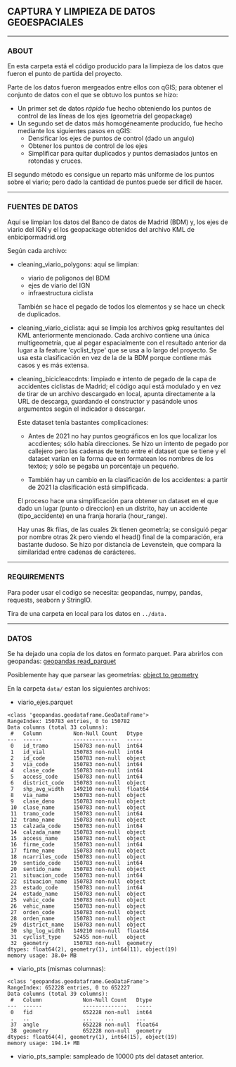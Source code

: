## CAPTURA Y LIMPIEZA DE DATOS GEOESPACIALES
-----
### ABOUT

En esta carpeta está el código producido para la limpieza de los datos que fueron el punto de partida del proyecto.

Parte de los datos fueron mergeados entre ellos con qGIS; para obtener el conjunto de datos con el que se obtuvo los puntos se hizo:

* Un primer set de datos _rápido_ fue hecho obteniendo los puntos de control de las líneas de los ejes (geometría del geopackage)
* Un segundo set de datos más homogéneamente producido, fue hecho mediante los siguientes pasos en qGIS:    
    * Densificar los ejes de puntos de control (dado un angulo)
    * Obtener los puntos de control de los ejes
    * Simplificar para quitar duplicados y puntos demasiados juntos en rotondas y cruces.

El segundo método es consigue un reparto más uniforme de los puntos sobre el viario; pero dado la cantidad de puntos puede ser dificil de hacer.

-----

### FUENTES DE DATOS

Aquí se limpian los datos del Banco de datos de Madrid (BDM) y, los ejes de viario del IGN y el los geopackage obtenidos del archivo KML de enbicipormadrid.org

Según cada archivo:

* cleaning_viario_polygons: aquí se limpian:
    * viario de polígonos del BDM
    * ejes de viario del IGN
    * infraestructura ciclista
    
    También se hace el pegado de todos los elementos y se hace un check de duplicados.

* cleaning_viario_ciclista: aqui se limpia los archivos gpkg resultantes del KML anteriormente mencionado. Cada archivo contiene una única multigeometría, que al pegar espacialmente con el resultado anterior da lugar a la feature 'cyclist_type' que se usa a lo largo del proyecto. Se
usa esta clasificación en vez de la de la BDM porque contiene más casos y es más extensa.

* cleaning_bicicleaccdnts: limpiado e intento de pegado de la capa de accidentes ciclistas de Madrid;
el código aquí está modulado y en vez de tirar de un archivo descargado en local, apunta directamente a la URL de descarga, guardando el constructor y pasándole unos argumentos según el indicador a descargar. 

    Este dataset tenía bastantes complicaciones:
    * Antes de 2021 no hay puntos geográficos en los que localizar los accdientes; sólo había direcciones. Se hizo un intento de pegado por callejero pero las cadenas de texto entre el dataset que se tiene y el dataset varían en la forma que en formatean los nombres de los textos; y sólo se pegaba un porcentaje un pequeño.

    * También hay un cambio en la clasificación de los accidentes: a partir de 2021 la clasificación está simplificada.

    El proceso hace una simplificación para obtener un dataset en el que dado un lugar (punto o direccion) en un distrito, hay un accidente (tipo_accidente) en una franja horaria (hour_range).

    Hay unas 8k filas, de las cuales 2k tienen geometría; se consiguió pegar por nombre otras 2k pero viendo el head() final de la comparación, era bastante dudoso. Se hizo por distancia de Levenstein, que compara la similaridad entre cadenas de carácteres.


---
### REQUIREMENTS

Para poder usar el codigo se necesita: geopandas, numpy, pandas, requests, seaborn y StringIO.

Tira de una carpeta en local para los datos en ```../data.```

-----
### DATOS

Se ha dejado una copia de los datos en formato parquet. 
Para abrirlos con geopandas: [geopandas read_parquet](!https://geopandas.org/en/stable/docs/reference/api/geopandas.read_parquet.html)

Posiblemente hay que parsear las geometrías:  [object to geometry](!https://stackoverflow.com/questions/56433138/converting-a-column-of-polygons-from-string-to-geopandas-geometry)

En la carpeta ```data/``` estan los siguientes archivos:

* viario_ejes.parquet 
```
<class 'geopandas.geodataframe.GeoDataFrame'>
RangeIndex: 150783 entries, 0 to 150782
Data columns (total 33 columns):
 #   Column          Non-Null Count   Dtype   
---  ------          --------------   -----   
 0   id_tramo        150783 non-null  int64   
 1   id_vial         150783 non-null  int64   
 2   id_code         150783 non-null  object  
 3   via_code        150783 non-null  int64   
 4   clase_code      150783 non-null  int64   
 5   access_code     150783 non-null  int64   
 6   district_code   150783 non-null  object  
 7   shp_avg_width   149210 non-null  float64 
 8   via_name        150783 non-null  object  
 9   clase_deno      150783 non-null  object  
 10  clase_name      150783 non-null  object  
 11  tramo_code      150783 non-null  int64   
 12  tramo_name      150783 non-null  object  
 13  calzada_code    150783 non-null  int64   
 14  calzada_name    150783 non-null  object  
 15  access_name     150783 non-null  object  
 16  firme_code      150783 non-null  int64   
 17  firme_name      150783 non-null  object  
 18  ncarriles_code  150783 non-null  object  
 19  sentido_code    150783 non-null  int64   
 20  sentido_name    150783 non-null  object  
 21  situacion_code  150783 non-null  int64   
 22  situacion_name  150783 non-null  object  
 23  estado_code     150783 non-null  int64   
 24  estado_name     150783 non-null  object  
 25  vehic_code      150783 non-null  object  
 26  vehic_name      150783 non-null  object  
 27  orden_code      150783 non-null  object  
 28  orden_name      150783 non-null  object  
 29  district_name   150783 non-null  object  
 30  shp_log_width   149210 non-null  float64 
 31  cyclist_type    52455 non-null   object  
 32  geometry        150783 non-null  geometry
dtypes: float64(2), geometry(1), int64(11), object(19)
memory usage: 38.0+ MB
```
* viario_pts (mismas columnas):
```
<class 'geopandas.geodataframe.GeoDataFrame'>
RangeIndex: 652228 entries, 0 to 652227
Data columns (total 39 columns):
 #   Column             Non-Null Count   Dtype   
---  ------             --------------   -----   
 0   fid                652228 non-null  int64   
 .   ..                 ...    ...       ...
 37  angle              652228 non-null  float64 
 38  geometry           652228 non-null  geometry
dtypes: float64(4), geometry(1), int64(15), object(19)
memory usage: 194.1+ MB
```
* viario_pts_sample: sampleado de 10000 pts del dataset anterior.